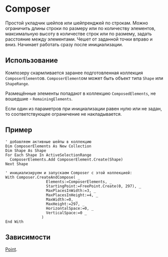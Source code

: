 # Composer

Простой укладчик шейпов или шейпренджей по строкам. Можно ограничить длины строки по размеру или по количеству элементов, максимальную высоту в количестве строк или по размему, задать расстояние между элементами. Чешет от заданной точки вправо и вниз. Начинает работать сразу после инициализации.

## Использование

Композеру скармливается заранее подготовленная коллекция `ComposerElement`ов. `ComposerElement`ом может быть объект типа `Shape` или `ShapeRange`.

Размещённые элементы попадают в коллекцию `ComposedElements`, не вошедшие - `RemainingElements`.

Если один из параметров при инициализации равен нулю или не задан, то соответствующее ограничение не накладывается.

## Пример

```VBA
' добавляем активные шейпы в коллекцию
Dim ComposerElements As New Collection
Dim Shape As Shape
For Each Shape In ActiveSelectionRange
  ComposerElements.Add ComposerElement.Create(Shape)
Next Shape

' инициализируем и запускаем Composer с этой коллекцией:
With Composer.CreateAndCompose( _
                  Elements:=ComposerElements, _
                  StartingPoint:=FreePoint.Create(0, 297), _
                  MaxPlacesInWidth:=3, _
                  MaxPlacesInHeight:=4, _
                  MaxWidth:=0, _
                  MaxHeight:=297, _
                  HorizontalSpace:=0, _
                  VerticalSpace:=0 _
                )
End With
```

## Зависимости

[Point](Point).